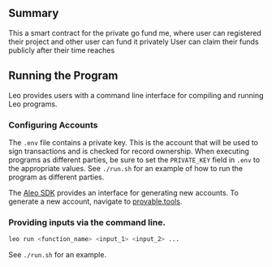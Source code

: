 <!-- # 🏛️ Private GO FUND ME -->


## Summary

This a smart contract for the private go fund me, where user can registered their project and other user can fund it privately
User can claim their funds publicly after their time reaches



## Running the Program

Leo provides users with a command line interface for compiling and running Leo programs.

### Configuring Accounts
The `.env` file contains a private key. 
This is the account that will be used to sign transactions and is checked for record ownership.
When executing programs as different parties, be sure to set the `PRIVATE_KEY` field in `.env` to the appropriate values.
See `./run.sh` for an example of how to run the program as different parties.


The [Aleo SDK](https://github.com/ProvableHQ/leo/tree/mainnet) provides an interface for generating new accounts.
To generate a new account, navigate to [provable.tools](https://provable.tools).


### Providing inputs via the command line.
```bash
leo run <function_name> <input_1> <input_2> ...
```
See `./run.sh` for an example.


